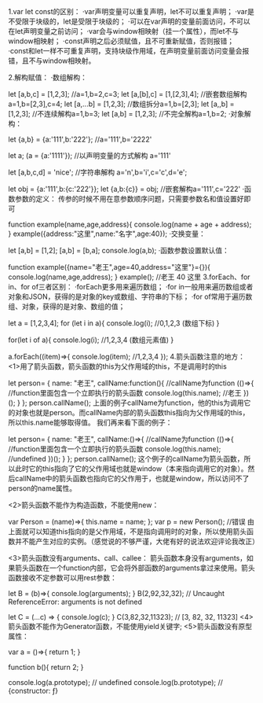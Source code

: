 1.var let const的区别：
·var声明变量可以重复声明，let不可以重复声明；
·var是不受限于块级的，let是受限于块级的；
·可以在var声明的变量前面访问，不可以在let声明变量之前访问；
·var会与window相映射（挂一个属性），而let不与window相映射；
·const声明之后必须赋值，且不可重新赋值，否则报错；
·const和let一样不可重复声明，支持块级作用域，在声明变量前面访问变量会报错，且不与window相映射。

2.解构赋值：
·数组解构：

let [a,b,c] = [1,2,3];   //a=1,b=2,c=3;
let [a,[b],c] = [1,[2,3],4]; //嵌套数组解构a=1,b=[2,3],c=4;
let [a,...b] = [1,2,3];   //数组拆分a=1,b=[2,3];
let [a,,b] = [1,2,3];    //不连续解构a=1,b=3;
let [a,b] = [1,2,3];    //不完全解构a=1,b=2;
·对象解构：

let {a,b} = {a:'111',b:'222'};   //a='111',b='2222'

let a;
(a = {a:'1111'});   //以声明变量的方式解构 a='111'

let [a,b,c,d] = 'nice';  //字符串解构 a='n',b='i',c='c',d='e';

let obj = {a:'111',b:{c:'222'}};
let {a,b:{c}} = obj;   //嵌套解构a='111',c='222'
·函数参数的定义：
传参的时候不用在意参数顺序问题，只需要参数名和值设置好即可

function example(name,age,address){
    console.log(name + age + address);
}
example({address:"这里",name:"名字",age:40});
·交换变量：

let [a,b] = [1,2];
[a,b] = [b,a];
console.log(a,b);
·函数参数设置默认值：

function example({name="老王",age=40,address="这里"}={}){
    console.log(name,age,address);
}
example();  //老王 40 这里
3.forEach、for in、for of三者区别：
·forEach更多用来遍历数组；
·for in一般用来遍历数组或者对象和JSON，获得的是对象的key或数组、字符串的下标；
·for of常用于遍历数组、对象，获得的是对象、数组的值；

let a = [1,2,3,4];
for (let i in a){
    console.log(i);   //0,1,2,3  (数组下标)
}

for(let i of a){
    console.log(i);   //1,2,3,4  (数组元素值)
}

a.forEach((item)=>{
    console.log(item);   //1,2,3,4
});
4.箭头函数注意的地方：
<1>用了箭头函数，箭头函数的this为父作用域的this，不是调用时的this

let person= {
    name: "老王",
    callName:function(){  //callName为function
        (()=>{            //function里面包含一个立即执行的箭头函数
            console.log(this.name);   //老王
        })();
    }
};
person.callName();
上面的例子callName为function，他的this为调用它的对象也就是person。而callName内部的箭头函数this指向为父作用域的this，所以this.name能够取得值。
我们再来看下面的例子：

let person= {
    name: "老王",
    callName:()=>{  //callName为function
        (()=>{            //function里面包含一个立即执行的箭头函数
            console.log(this.name);   //undefined
        })();
    }
};
person.callName();
这个例子的callName为箭头函数，所以此时它的this指向了它的父作用域也就是window（本来指向调用它的对象）。然后callName中的箭头函数也指向它的父作用于，也就是window，所以访问不了person的name属性。

<2>箭头函数不能作为构造函数，不能使用new：

var Person = (name)=>{
  this.name =  name; 
};
var p = new Person();  //错误
由上面就可以知道this指向的是父作用域，不是指向调用时的对象，所以使用箭头函数并不能产生对应的实例。（感觉说的不够严谨，大佬有好的说法欢迎评论我改正）

<3>箭头函数没有arguments、call、callee：
箭头函数本身没有arguments，如果箭头函数在一个function内部，它会将外部函数的arguments拿过来使用。箭头函数接收不定参数可以用rest参数：

let B = (b)=>{
  console.log(arguments);
}
B(2,92,32,32);   // Uncaught ReferenceError: arguments is not defined

let C = (...c) => {
  console.log(c);
}
C(3,82,32,11323);  // [3, 82, 32, 11323]
<4>箭头函数不能作为Generator函数，不能使用yield关键字;
<5>箭头函数没有原型属性：

var a = ()=>{
  return 1;
}

function b(){
  return 2;
}

console.log(a.prototype);  // undefined
console.log(b.prototype);   // {constructor: ƒ}
